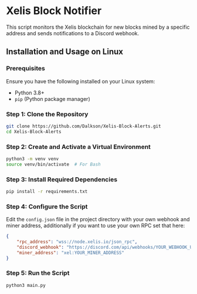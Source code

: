 # Xelis Block Notifier

This script monitors the Xelis blockchain for new blocks mined by a specific address and sends notifications to a Discord webhook.

## Installation and Usage on Linux

### Prerequisites

Ensure you have the following installed on your Linux system:

- Python 3.8+
- `pip` (Python package manager)

### Step 1: Clone the Repository

```sh
git clone https://github.com/Dalkson/Xelis-Block-Alerts.git
cd Xelis-Block-Alerts
```

### Step 2: Create and Activate a Virtual Environment 

```sh
python3 -m venv venv
source venv/bin/activate  # For Bash
```

### Step 3: Install Required Dependencies

```sh
pip install -r requirements.txt
```

### Step 4: Configure the Script

Edit the `config.json` file in the project directory with your own webhook and miner address, additionally if you want to use your own RPC set that here:

```json
{
    "rpc_address": "wss://node.xelis.io/json_rpc",
    "discord_webhook": "https://discord.com/api/webhooks/YOUR_WEBHOOK_URL",
    "miner_address": "xel:YOUR_MINER_ADDRESS"
}
```

### Step 5: Run the Script

```sh
python3 main.py
```




